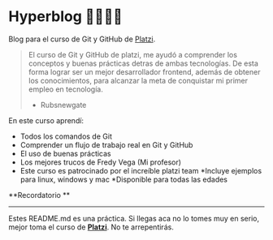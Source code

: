 # Hyperblog 👾👩🏾‍💻
Blog para el curso de Git y GitHub de [Platzi](http://https://platzi.com/home "Platzi").
> El curso de Git y GitHub de platzi, me ayudó a comprender los conceptos y buenas prácticas detras de ambas tecnologías. De esta forma lograr ser un mejor desarrollador frontend, además de obtener los conocimientos, para alcanzar la meta de conquistar mi primer empleo en tecnología.
> - Rubsnewgate

En  este curso aprendí: 
* Todos los comandos de Git
* Comprender un flujo de trabajo real en Git y GitHub
* El uso de buenas prácticas
* Los mejores trucos de Fredy Vega (Mi profesor)
* Este curso es patrocinado por el increíble platzi team
*Incluye ejemplos para linux, windows y mac
*Disponible para todas las edades

**Recordatorio **

------------
Estes README.md es una práctica. Si llegas aca no lo tomes muy en serio, mejor toma el curso de [**Platzi**](http://https://platzi.com/cursos/git-github/ "Platzi"). No te arrepentirás.